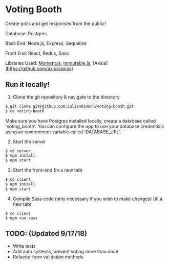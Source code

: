 # Voting Booth

Create polls and get responses from the public!

Database: Postgres

Back End: Node.js, Express, Sequelize

Front End: React, Redux, Sass

Libraries Used: [Moment.js](https://momentjs.com/), [Immutable.js](https://facebook.github.io/immutable-js/), [Axios] (https://github.com/axios/axios)

## Run it locally!

1. Clone the git repository & navigate to the directory

```bash
$ git clone git@github.com:JulianHinsch/voting-booth.git
$ cd voting-booth
```

Make sure you have Postgres installed locally, create a database called 'voting_booth'.
You can configure the app to use your database credentials using an environment variable called 'DATABASE_URL'.

2.  Start the server

```bash
$ cd server
$ npm install
$ npm start
```

3.  Start the front-end
(In a new tab)

```bash
$ cd client
$ npm install
$ npm start
```

4.  Compile Sass code (only necessary if you wish to make changes)
(In a new tab)

```
$ cd client
$ npm run sass
```

## TODO: (Updated 9/17/18)

- Write tests
- Add auth systems, prevent voting more than once
- Refactor form validation methods